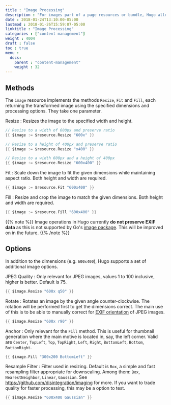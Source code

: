```yaml
---
title : "Image Processing"
description : "For images part of a page resources or bundle, Hugo allow image processing"
date : 2018-01-24T13:10:00-05:00
lastmod : 2018-01-26T15:59:07-05:00
linktitle : "Image Processing"
categories : ["content management"]
weight : 4004
draft : false
toc : true
menu :
  docs:
    parent : "content-management"
    weight : 32
---
```


## Methods

The `image` resource implements the methods `Resize`, `Fit` and `Fill`, each returning the transformed image using the specified dimensions and processing options. They take one parameter.

Resize
: Resizes the image to the specified width and height.

```go
// Resize to a width of 600px and preserve ratio
{{ $image := $resource.Resize "600x" }} 

// Resize to a height of 400px and preserve ratio
{{ $image := $resource.Resize "x400" }} 

// Resize to a width 600px and a height of 400px
{{ $image := $resource.Resize "600x400" }}
```

Fit
: Scale down the image to fit the given dimensions while maintaining aspect ratio. Both height and width are required.

```go
{{ $image := $resource.Fit "600x400" }} 
```

Fill
: Resize and crop the image to match the given dimensions. Both height and width are required.

```go
{{ $image := $resource.Fill "600x400" }} 
```


{{% note %}}
Image operations in Hugo currently **do not preserve EXIF data** as this is not supported by Go's [image package](https://github.com/golang/go/search?q=exif&type=Issues&utf8=%E2%9C%93). This will be improved on in the future.
{{% /note %}}


## Options

In addition to the dimensions (e.g. `600x400`), Hugo supports a set of additional image options.


JPEG Quality
: Only relevant for JPEG images, values 1 to 100 inclusive, higher is better. Default is 75.

```go
{{ $image.Resize "600x q50" }}
```

Rotate
: Rotates an image by the given angle counter-clockwise. The rotation will be performed first to get the dimensions correct. The main use of this is to be able to manually correct for [EXIF orientation](https://github.com/golang/go/issues/4341) of JPEG images.

```go
{{ $image.Resize "600x r90" }}
```

Anchor
: Only relevant for the `Fill` method. This is useful for thumbnail generation where the main motive is located in, say, the left corner. 
Valid are `Center`, `TopLeft`, `Top`, `TopRight`, `Left`, `Right`, `BottomLeft`, `Bottom`, `BottomRight`.

```go
{{ $image.Fill "300x200 BottomLeft" }}
```

Resample Filter
: Filter used in resizing. Default is `Box`, a simple and fast resampling filter appropriate for downscaling. 
Among them: `Box`, `NearestNeighbor`, `Linear`, `Gaussian`.
See https://github.com/disintegration/imaging for more. If you want to trade quality for faster processing, this may be a option to test. 

```go
{{ $image.Resize "600x400 Gaussian" }}
```